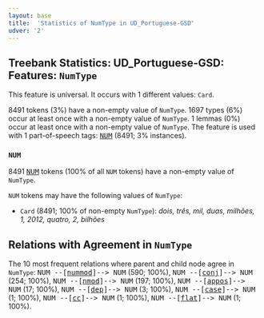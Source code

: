 ```yaml
---
layout: base
title:  'Statistics of NumType in UD_Portuguese-GSD'
udver: '2'
---
```


## Treebank Statistics: UD_Portuguese-GSD: Features: `NumType`

This feature is universal.
It occurs with 1 different values: `Card`.

8491 tokens (3%) have a non-empty value of `NumType`.
1697 types (6%) occur at least once with a non-empty value of `NumType`.
1 lemmas (0%) occur at least once with a non-empty value of `NumType`.
The feature is used with 1 part-of-speech tags: <tt><a href="pt_gsd-pos-NUM.html">NUM</a></tt> (8491; 3% instances).

### `NUM`

8491 <tt><a href="pt_gsd-pos-NUM.html">NUM</a></tt> tokens (100% of all `NUM` tokens) have a non-empty value of `NumType`.

`NUM` tokens may have the following values of `NumType`:

* `Card` (8491; 100% of non-empty `NumType`): <em>dois, três, mil, duas, milhões, 1, 2012, quatro, 2, bilhões</em>

## Relations with Agreement in `NumType`

The 10 most frequent relations where parent and child node agree in `NumType`:
<tt>NUM --[<tt><a href="pt_gsd-dep-nummod.html">nummod</a></tt>]--> NUM</tt> (590; 100%),
<tt>NUM --[<tt><a href="pt_gsd-dep-conj.html">conj</a></tt>]--> NUM</tt> (254; 100%),
<tt>NUM --[<tt><a href="pt_gsd-dep-nmod.html">nmod</a></tt>]--> NUM</tt> (197; 100%),
<tt>NUM --[<tt><a href="pt_gsd-dep-appos.html">appos</a></tt>]--> NUM</tt> (17; 100%),
<tt>NUM --[<tt><a href="pt_gsd-dep-dep.html">dep</a></tt>]--> NUM</tt> (3; 100%),
<tt>NUM --[<tt><a href="pt_gsd-dep-case.html">case</a></tt>]--> NUM</tt> (1; 100%),
<tt>NUM --[<tt><a href="pt_gsd-dep-cc.html">cc</a></tt>]--> NUM</tt> (1; 100%),
<tt>NUM --[<tt><a href="pt_gsd-dep-flat.html">flat</a></tt>]--> NUM</tt> (1; 100%).

